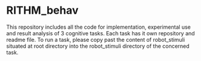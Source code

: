 # RITHM_behav

This repository includes all the code for implementation, experimental use and result analysis of 3 cognitive tasks. Each task has it own repository and readme file.
To run a task, please copy past the content of robot_stimuli situated at root directory into the robot_stimuli directory of the concerned task.

